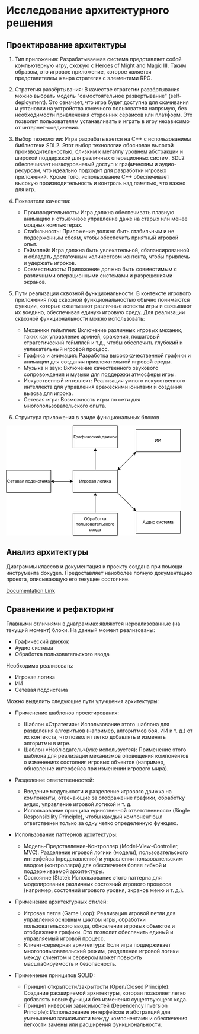  # Исследование архитектурного решения

 ## Проектирование архитектуры

1. Тип приложения:
Разрабатываемая система представляет собой компьютерную игру, схожую с Heroes of Might and Magic III. Таким образом, это игровое приложение, которое является представителем жанра стратегия с элементами RPG.

2. Стратегия развёртывания:
В качестве стратегии развёртывания можно выбрать модель "самостоятельное развертывание" (self-deployment). Это означает, что игра будет доступна для скачивания и установки на устройства конечного пользователя напрямую, без необходимости привлечения сторонних сервисов или платформ. Это позволит пользователям устанавливать и играть в игру независимо от интернет-соединения.

3. Выбор технологии:
Игра разрабатывается на C++ с использованием библиотеки SDL2. Этот выбор технологии обоснован высокой производительностью, близким к металлу уровнем абстракции и широкой поддержкой для различных операционных систем. SDL2 обеспечивает низкоуровневый доступ к графическим и аудио-ресурсам, что идеально подходит для разработки игровых приложений. Кроме того, использование C++ обеспечивает высокую производительность и контроль над памятью, что важно для игр.

4. Показатели качества:
    - Производительность: Игра должна обеспечивать плавную анимацию и отзывчивое управление даже на старых или менее мощных компьютерах.
    - Стабильность: Приложение должно быть стабильным и не подверженным сбоям, чтобы обеспечить приятный игровой опыт.
    - Геймплей: Игра должна быть увлекательной, сбалансированной и обладать достаточным количеством контента, чтобы привлечь и удержать игроков.
    - Совместимость: Приложение должно быть совместимым с различными операционными системами и разрешениями экранов.

5. Пути реализации сквозной функциональности:
В контексте игрового приложения под сквозной функциональностью обычно понимаются функции, которые охватывают различные аспекты игры и связывают их воедино, обеспечивая единую игровую среду. Для реализации сквозной функциональности можно использовать:

    - Механики геймплея: Включение различных игровых механик, таких как управление армией, сражения, пошаговый стратегический геймплей и т.д., чтобы обеспечить глубокий и увлекательный игровой процесс.
    - Графика и анимация: Разработка высококачественной графики и анимации для создания привлекательной игровой среды.
    - Музыка и звук: Включение качественного звукового сопровождения и музыки для поддержки атмосферы игры.
    - Искусственный интеллект: Реализация умного искусственного интеллекта для управления вражескими юнитами и создания вызова для игрока.
    - Сетевая игра: Возможность игры по сети для многопользовательского опыта.

6. Структура приложения в ввиде функциональных блоков


![image](./drafts/Структурная%20схема.png)

 ## Анализ архитектуры

 Диаграммы классов и документация к проекту создана при помощи инструмента doxygen. Предоставляет наиоболее полную документацию проекта, описывающую его текущее состояние.

 [Documentation Link](https://codowka-entertaiment.github.io/buhurts-and-hobbyhorsing-docs/html/index.html)

  ## Сравнениие и рефакторинг

Главными отличиями в диаграммах являются нереализованные (на текущий момент) блоки. 
На данный момент реализованы:

- Графический движок
- Аудио система
- Обработка пользовательского ввода

Необходимо реализовать:

- Игровая логика
- ИИ
- Сетевая подсистема

Можно выделить следующие пути улучшения архитектуры:

- Применение шаблонов проектирования:

    - Шаблон «Стратегия»: Использование этого шаблона для разделения алгоритмов (например, алгоритмов боя, ИИ и т. д.) от их контекста, что позволит легко добавлять и изменять алгоритмы в игре.
    - Шаблон «Наблюдатель»(уже используется): Применение этого шаблона для реализации механизмов оповещения компонентов о изменениях состояния игровых объектов (например, обновление интерфейса при изменении игрового мира).
- Разделение ответственностей:

    - Введение модульности и разделение игрового движка на компоненты, отвечающие за отображение графики, обработку аудио, управление игровой логикой и т. д.
    - Использование принципа единственной ответственности (Single Responsibility Principle), чтобы каждый компонент был ответственен только за одну четко определенную функцию.
- Использование паттернов архитектуры:

    - Модель-Представление-Контроллер (Model-View-Controller, MVC): Разделение игровой логики (модели), пользовательского интерфейса (представления) и управления пользовательским вводом (контроллера) для обеспечения более гибкой и поддерживаемой архитектуры.
    - Состояние (State): Использование этого паттерна для моделирования различных состояний игрового процесса (например, состояний игрового уровня, экранов меню и т. д.).
- Применение архитектурных стилей:

    - Игровая петля (Game Loop): Реализация игровой петли для управления основным циклом игры, обработки пользовательского ввода, обновления игровых объектов и отображения графики. Это позволит обеспечить единый и управляемый игровой процесс.
    - Клиент-серверная архитектура: Если игра поддерживает многопользовательский режим, разделение игровой логики между клиентом и сервером может повысить масштабируемость и безопасность.
- Применение принципов SOLID:

    - Принцип открытости/закрытости (Open/Closed Principle): Создание расширяемой архитектуры, которая позволяет легко добавлять новые функции без изменения существующего кода.
    - Принцип инверсии зависимостей (Dependency Inversion Principle): Использование интерфейсов и абстракций для уменьшения зависимости между компонентами и обеспечения легкости замены или расширения функциональности.